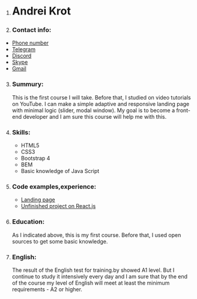 1. # Andrei Krot
2. ### Contact info:
  * [Phone number](tel:+375295462641)
  * [Telegram](https://t.me/andrew012)
  * [Discord](https://discord.gg/N8zawTK)
  * [Skype](https://join.skype.com/invite/aP2reonmjdvX)
  * [Gmail](mailto:andreyrow96@gmail.com)
3. ### Summury:
     This is the first course I will take. Before that, I studied on video tutorials on YouTube. I can make a simple adaptive and        responsive landing page with minimal logic (slider, modal window). My goal is to become a front-end developer and I am sure this          course    will help me with this.
4. ### Skills: 
   * HTML5
   * CSS3
   * Bootstrap 4
   * BEM
   * Basic knowledge of Java Script
5. ### Code examples,experience:
   * [Landing page](https://andrew-webdev.github.io/free-psd/)
   * [Unfinished project on React.js](https://github.com/Andrew-webdev/andrew-webdev.github.io/tree/master/my-app)
6. ### Education: 
   As I indicated above, this is my first course. Before that, I used open sources to get some basic knowledge.
7. ### English: 
   The result of the English test for training.by showed A1 level. But I continue to study it intensively every day and I am sure that        by the end of the course my level of English will meet at least the minimum requirements - A2 or higher.
